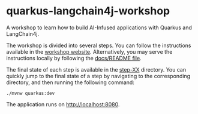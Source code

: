 # quarkus-langchain4j-workshop

A workshop to learn how to build AI-Infused applications with Quarkus and LangChain4j.


The workshop is divided into several steps. You can follow the instructions
available in the [workshop
website](https://quarkus.io/quarkus-workshop-langchain4j/). Alternatively,
you may serve the instructions locally by following the [docs/README
file](docs/README.md).

The final state of each step is available in the [step-XX](step-XX) directory.
You can quickly jump to the final state of a step by navigating to the corresponding directory, and then running the following command:

```shell
./mvnw quarkus:dev
```

The application runs on [http://localhost:8080](http://localhost:8080).
